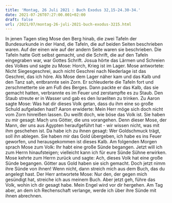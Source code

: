 ```yaml
---
title: 'Montag, 26 Juli 2021 : Buch Exodus 32,15-24.30-34.'
date: 2021-07-26T07:27:00.001+02:00
draft: false
url: /2021/07/montag-26-juli-2021-buch-exodus-3215.html
---
```


In jenen Tagen stieg Mose den Berg hinab, die zwei Tafeln der Bundesurkunde in der Hand, die Tafeln, die auf beiden Seiten beschrieben waren. Auf der einen wie auf der andern Seite waren sie beschrieben. Die Tafeln hatte Gott selbst gemacht, und die Schrift, die auf den Tafeln eingegraben war, war Gottes Schrift. Josua hörte das Lärmen und Schreien des Volkes und sagte zu Mose: Horch, Krieg ist im Lager. Mose antwortete: Nicht Siegesgeschrei, auch nicht Geschrei nach Niederlage ist das Geschrei, das ich höre. Als Mose dem Lager näher kam und das Kalb und den Tanz sah, entbrannte sein Zorn. Er schleuderte die Tafeln fort und zerschmetterte sie am Fuß des Berges. Dann packte er das Kalb, das sie gemacht hatten, verbrannte es im Feuer und zerstampfte es zu Staub. Den Staub streute er in Wasser und gab es den Israeliten zu trinken. Zu Aaron sagte Mose: Was hat dir dieses Volk getan, dass du ihm eine so große Schuld aufgeladen hast? Aaron erwiderte: Mein Herr möge sich doch nicht vom Zorn hinreißen lassen. Du weißt doch, wie böse das Volk ist. Sie haben zu mir gesagt: Mach uns Götter, die uns vorangehen. Denn dieser Mose, der Mann, der uns aus Ägypten heraufgeführt hat - wir wissen nicht, was mit ihm geschehen ist. Da habe ich zu ihnen gesagt: Wer Goldschmuck trägt, soll ihn ablegen. Sie haben mir das Gold übergeben, ich habe es ins Feuer geworfen, und herausgekommen ist dieses Kalb. Am folgenden Morgen sprach Mose zum Volk: Ihr habt eine große Sünde begangen. Jetzt will ich zum Herrn hinaufsteigen; vielleicht kann ich für eure Sünde Sühne erwirken. Mose kehrte zum Herrn zurück und sagte: Ach, dieses Volk hat eine große Sünde begangen. Götter aus Gold haben sie sich gemacht. Doch jetzt nimm ihre Sünde von ihnen! Wenn nicht, dann streich mich aus dem Buch, das du angelegt hast. Der Herr antwortete Mose: Nur den, der gegen mich gesündigt hat, streiche ich aus meinem Buch. Aber jetzt geh, führe das Volk, wohin ich dir gesagt habe. Mein Engel wird vor dir hergehen. Am Tag aber, an dem ich Rechenschaft verlange, werde ich über ihre Sünde mit ihnen abrechnen.
